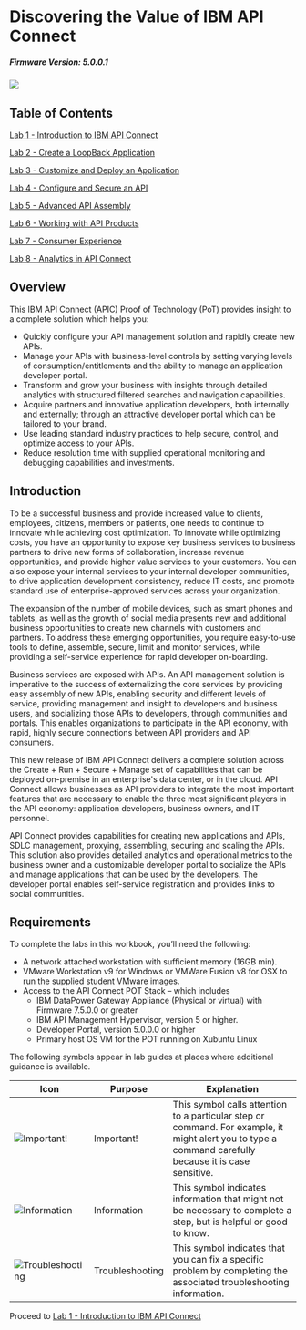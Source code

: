 # Discovering the Value of IBM API Connect

##### Firmware Version:  5.0.0.1

![](https://github.com/ibm-apiconnect/pot-onprem-docs/raw/master/lab-guide/img/common/api-connect.png)

## Table of Contents

[Lab 1 - Introduction to IBM API Connect](./Lab%201%20-%20Introduction%20to%20IBM%20API%20Connect)

[Lab 2 - Create a LoopBack Application](./Lab%202%20-%20Create%20a%20LoopBack%20Application)

[Lab 3 - Customize and Deploy an Application](./Lab%203%20-%20Customize%20and%20Deploy%20an%20Application)

[Lab 4 - Configure and Secure an API](./Lab%204%20-%20Configure%20and%20Secure%20an%20API)

[Lab 5 - Advanced API Assembly](./Lab%205%20-%20Advanced%20API%20Assembly)

[Lab 6 - Working with API Products](./Lab%206%20-%20Working%20with%20API%20Products)

[Lab 7 - Consumer Experience](./Lab%207%20-%20Consumer%20Experience)

[Lab 8 - Analytics in API Connect](./Lab%208%20-%20Analytics%20in%20API%20Connect)

## Overview

This IBM API Connect (APIC) Proof of Technology (PoT) provides insight to a complete solution which helps you:

* Quickly configure your API management solution and rapidly create new APIs.
* Manage your APIs with business-level controls by setting varying levels of consumption/entitlements and the ability to manage an application developer portal.
* Transform and grow your business with insights through detailed analytics with structured filtered searches and navigation capabilities.
* Acquire partners and innovative application developers, both internally and externally; through an attractive developer portal which can be tailored to your brand.
* Use leading standard industry practices to help secure, control, and optimize access to your APIs.
* Reduce resolution time with supplied operational monitoring and debugging capabilities and investments.

## Introduction

To be a successful business and provide increased value to clients, employees, citizens, members or patients, one needs to continue to innovate while achieving cost optimization. To innovate while optimizing costs, you have an opportunity to expose key business services to business partners to drive new forms of collaboration, increase revenue opportunities, and provide higher value services to your customers. You can also expose your internal services to your internal developer communities, to drive application development consistency, reduce IT costs, and promote standard use of enterprise-approved services across your organization.

The expansion of the number of mobile devices, such as smart phones and tablets, as well as the growth of social media presents new and additional business opportunities to create new channels with customers and partners. To address these emerging opportunities, you require easy-to-use tools to define, assemble, secure, limit and monitor services, while providing a self-service experience for rapid developer on-boarding.

Business services are exposed with APIs. An API management solution is imperative to the success of externalizing the core services by providing easy assembly of new APIs, enabling security and different levels of service, providing management and insight to developers and business users, and socializing those APIs to developers, through communities and portals. This enables organizations to participate in the API economy, with rapid, highly secure connections between API providers and API consumers.

This new release of IBM API Connect delivers a complete solution across the Create + Run + Secure + Manage set of capabilities that can be deployed on-premise in an enterprise's data center, or in the cloud. API Connect allows businesses as API providers to integrate the most important features that are necessary to enable the three most significant players in the API economy: application developers, business owners, and IT personnel.

API Connect provides capabilities for creating new applications and APIs, SDLC management, proxying, assembling, securing and scaling the APIs. This solution also provides detailed analytics and operational metrics to the business owner and a customizable developer portal to socialize the APIs and manage applications that can be used by the developers. The developer portal enables self-service registration and provides links to social communities.

## Requirements

To complete the labs in this workbook, you’ll need the following:

+ A network attached workstation with sufficient memory (16GB min).
+ VMware Workstation v9 for Windows or VMWare Fusion v8 for OSX to run the supplied student VMware images.
+ Access to the API Connect POT Stack – which includes
  - IBM DataPower Gateway Appliance (Physical or virtual) with Firmware 7.5.0.0 or greater
  - IBM API Management Hypervisor, version 5 or higher.
  - Developer Portal, version 5.0.0.0 or higher
  - Primary host OS VM for the POT running on Xubuntu Linux

The following symbols appear in lab guides at places where additional guidance is available.

| Icon | Purpose | Explanation |
|------|---------|-------------|
|![][important]|  Important!  |  This symbol calls attention to a particular step or command. For example, it might alert you to type a command carefully because it is case sensitive. |
|![][info]|  Information  |  This symbol indicates information that might not be necessary to complete a step, but is helpful or good to know. |
|![][troubleshooting]|  Troubleshooting  |  This symbol indicates that you can fix a specific problem by completing the associated troubleshooting information. |

Proceed to [Lab 1 - Introduction to IBM API Connect](./Lab%201%20-%20Introduction%20to%20IBM%20API%20Connect)

[important]: https://github.com/ibm-apiconnect/pot-onprem-docs/raw/master/lab-guide/img/common/important.png "Important!"
[info]: https://github.com/ibm-apiconnect/pot-onprem-docs/raw/master/lab-guide/img/common/info.png "Information"
[troubleshooting]: https://github.com/ibm-apiconnect/pot-onprem-docs/raw/master/lab-guide/img/common/troubleshooting.png "Troubleshooting"